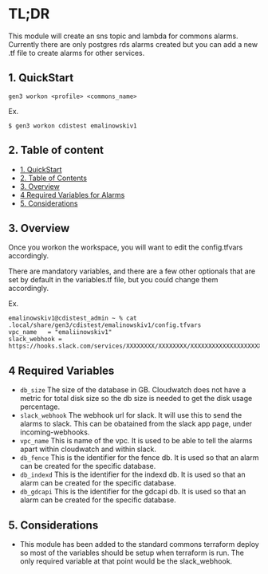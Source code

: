 # TL;DR

This module will create an sns topic and lambda for commons alarms. Currently there are only postgres rds alarms created but you can add a new .tf file to create alarms for other services.


## 1. QuickStart

```
gen3 workon <profile> <commons_name>
```

Ex.
```
$ gen3 workon cdistest emalinowskiv1
```

## 2. Table of content

- [1. QuickStart](#1-quickstart)
- [2. Table of Contents](#2-table-of-contents)
- [3. Overview](#3-overview)
- [4 Required Variables for Alarms](#4-required-variables)
- [5. Considerations](#5-considerations)



## 3. Overview

Once you workon the workspace, you will want to edit the config.tfvars accordingly.

There are mandatory variables, and there are a few other optionals that are set by default in the variables.tf file, but you could change them accordingly.

Ex.
```
emalinowskiv1@cdistest_admin ~ % cat .local/share/gen3/cdistest/emalinowskiv1/config.tfvars
vpc_name   = "emaliinowskiv1"
slack_webhook = https://hooks.slack.com/services/XXXXXXXX/XXXXXXXX/XXXXXXXXXXXXXXXXXXXXXXX
```

## 4 Required Variables

* `db_size` The size of the database in GB. Cloudwatch does not have a metric for total disk size so the db size is needed to get the disk usage percentage.
* `slack_webhook` The webhook url for slack. It will use this to send the alarms to slack. This can be obatained from the slack app page, under incoming-webhooks. 
* `vpc_name` This is name of the vpc. It is used to be able to tell the alarms apart within cloudwatch and within slack.
* `db_fence` This is the identifier for the fence db. It is used so that an alarm can be created for the specific database.
* `db_indexd` This is the identifier for the indexd db. It is used so that an alarm can be created for the specific database.
* `db_gdcapi` This is the identifier for the gdcapi db. It is used so that an alarm can be created for the specific database.

## 5. Considerations

* This module has been added to the standard commons terraform deploy so most of the variables should be setup when terraform is run. The only required variable at that point would be the slack_webhook. 
